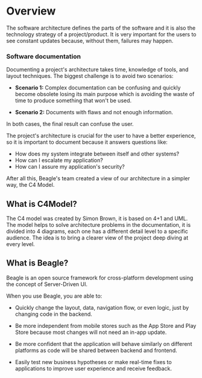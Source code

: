 

# **Overview**

The software architecture defines the parts of the software and it is also the technology strategy of a project/product. It is very important for the users to see constant updates because, without them, failures may happen.

### **Software documentation**

Documenting a project's architecture takes time, knowledge of tools, and layout techniques. The biggest challenge is to avoid two scenarios:

* **Scenario 1:** Complex documentation can be confusing and quickly become obsolete losing its main purpose which is avoiding the waste of time to produce something that won't be used.

* **Scenario 2:** Documents with flaws and not enough information.

In both cases, the final result can confuse the user.

The project's architecture is crucial for the user to have a better experience, so it is important to document because it answers questions like:

* How does my system integrate between itself and other systems?
* How can I escalate my application?
* How can I assure my application's security?

After all this, Beagle's team created a view of our architecture in a simpler way, the C4 Model.


## **What is C4Model?**

The C4 model was created by Simon Brown, it is based on 4+1 and UML. The model helps to solve architecture problems in the documentation, it is divided into 4 diagrams, each one has a different detail level to a specific audience. The idea is to bring a clearer view of the project deep diving at every level.


## **What is Beagle?**

Beagle is an open source framework for cross-platform development using the concept of Server-Driven UI.

When you use Beagle, you are able to: 

 - Quickly change the layout, data, navigation flow, or even logic, just by changing code in the backend.
 
 - Be more independent from mobile stores such as the App Store and Play Store because most changes will not need an in-app update.

 - Be more confident that the application will behave similarly on different platforms as code will be shared between backend and frontend.

 - Easily test new business hypotheses or make real-time fixes to applications to improve user experience and receive feedback.

